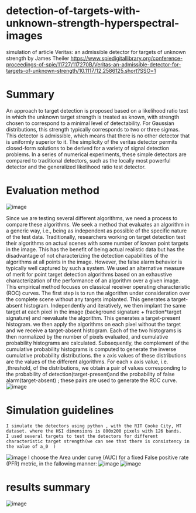 # detection-of-targets-with-unknown-strength-hyperspectral-images
simulation of article Veritas: an admissible detector for targets of unknown strength by James Theiler
https://www.spiedigitallibrary.org/conference-proceedings-of-spie/11727/117270B/Veritas-an-admissible-detector-for-targets-of-unknown-strength/10.1117/12.2586125.short?SSO=1

# Summary
An approach to target detection is proposed based on a likelihood ratio test in which the unknown target strength is treated as known,
with strength chosen to correspond to a minimal level of detectability. For Gaussian distributions, this strength
typically corresponds to two or three sigmas. This detector is admissible, which means that there is no other
detector that is uniformly superior to it. The simplicity of the veritas detector permits closed-form solutions to
be derived for a variety of signal detection problems. In a series of numerical experiments, these simple detectors
are compared to traditional detectors, such as the locally most powerful detector and the generalized likelihood
ratio test detector.


# Evaluation method
![image](https://user-images.githubusercontent.com/72392859/119237032-6c5a6b00-bb43-11eb-82f7-009f83ed2381.png)

Since we are testing several different algorithms, we need a process to compare these algorithms. We seek a method that evaluates an algorithm in a generic way, i.e., being as independent as possible of the specific nature of the test data. Traditionally, researchers working on target detection test their algorithms on actual scenes with some number of known point targets in the image. This has the benefit of being actual realistic data but has the disadvantage of not characterizing the detection capabilities of the algorithms at all points in the image. However, the false alarm behavior is typically well captured by such a system. We used an alternative measure of merit for point target detection algorithms based on an exhaustive characterization of the performance of an algorithm over a given image. This empirical method focuses on classical receiver operating characteristic (ROC) curves. The first step is to run the algorithm under consideration over the complete scene without any targets implanted. This generates a target-absent histogram. Independently and iteratively, we then implant the same target at each pixel in the image (background signature + fraction*target signature) and reevaluate the algorithm. This generates a target-present histogram. we then apply the  algorithms on each pixel without the target and we receive a target-absent histogram. Each of the two histograms is then normalized by the number of pixels evaluated, and cumulative probability histograms are calculated. Subsequently, the complement of the cumulative probability histograms is computed to generate the inverse cumulative probability distributions. the x axis values of these distributions are the values of the different algorithms. For each x axis value, i.e. ,threshold, of the distributions, we obtain a pair of values corresponding to the probability of detection(target-present)and the probability of false alarm(target-absent) ; these pairs are used to generate the ROC curve.
![image](https://user-images.githubusercontent.com/72392859/119237057-96139200-bb43-11eb-9be5-d2d6dccf8234.png)
# Simulation guidelines 
	I simulate the detectors using python , with the RIT Cooke City, MT  dataset. where the HSI dimensions is 800x200 pixels with 126 bands.
	I used several targets to test the detectors for different characteristic target strength(we can see that there is consistency in the value of a_0  )
![image](https://user-images.githubusercontent.com/72392859/119237384-30c0a080-bb45-11eb-8b20-dab402882402.png)
I choose the Area under curve (AUC) for a fixed False positive rate (PFR) metric, in the fallowing manner:
![image](https://user-images.githubusercontent.com/72392859/119237406-47ff8e00-bb45-11eb-8952-5d2545648f63.png)
![image](https://user-images.githubusercontent.com/72392859/119237411-5057c900-bb45-11eb-9dc6-8743af62058c.png)

# results summary
![image](https://user-images.githubusercontent.com/72392859/119236953-ef2ef600-bb42-11eb-9a60-6c7d3fc2aba5.png)
